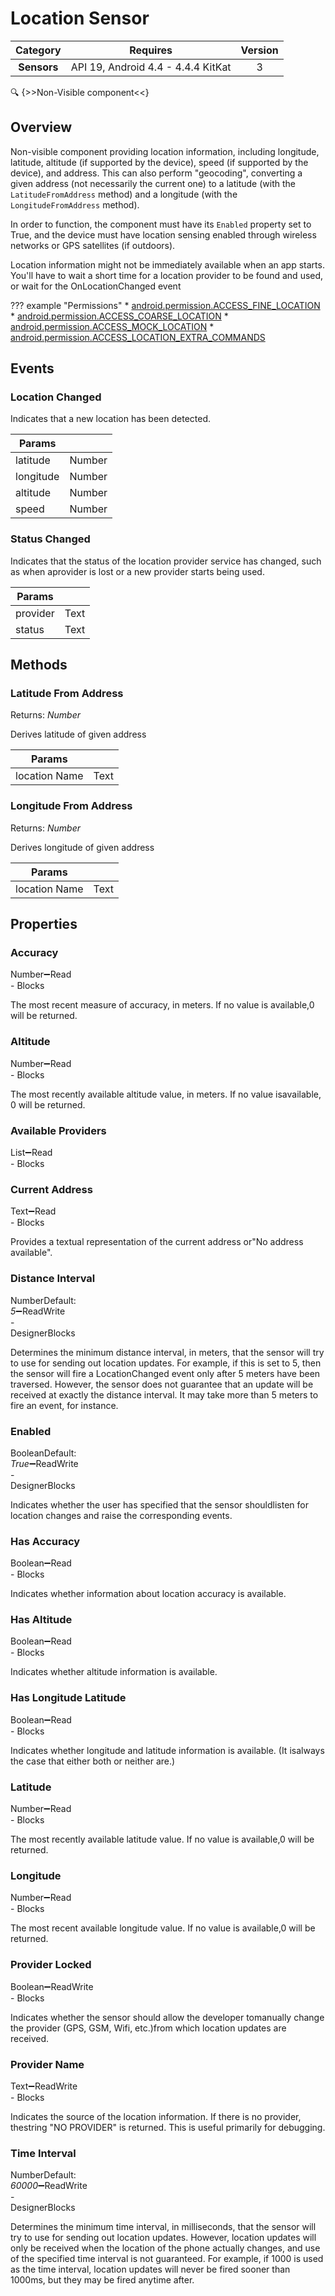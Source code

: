 # Location Sensor

| Category | Requires | Version |
|:--------:|:-------:|:--------:|
|**Sensors**|<span class="chip chip-any">API 19, Android 4.4 - 4.4.4 KitKat</span>|<span class="chip chip-number">3</span>|

:mag: {>>Non-Visible component<<}

## Overview

Non-visible component providing location information, including longitude, latitude, altitude (if supported by the device), speed (if supported by the device), and address. This can also perform "geocoding", converting a given address (not necessarily the current one) to a latitude (with the `` LatitudeFromAddress `` method) and a longitude (with the `` LongitudeFromAddress `` method).

In order to function, the component must have its `` Enabled `` property set to True, and the device must have location sensing enabled through wireless networks or GPS satellites (if outdoors).

Location information might not be immediately available when an app starts. You'll have to wait a short time for a location provider to be found and used, or wait for the OnLocationChanged event

??? example "Permissions"
    * [android.permission.ACCESS_FINE_LOCATION](https://developer.android.com/reference/android/Manifest.permission.html#ACCESS_FINE_LOCATION)
    * [android.permission.ACCESS_COARSE_LOCATION](https://developer.android.com/reference/android/Manifest.permission.html#ACCESS_COARSE_LOCATION)
    * [android.permission.ACCESS_MOCK_LOCATION](https://developer.android.com/reference/android/Manifest.permission.html#ACCESS_MOCK_LOCATION)
    * [android.permission.ACCESS_LOCATION_EXTRA_COMMANDS](https://developer.android.com/reference/android/Manifest.permission.html#ACCESS_LOCATION_EXTRA_COMMANDS)

## Events

### Location Changed

Indicates that a new location has been detected.

<div class="block" ai2-block="event" not-rendered="true" value="%7B%22componentName%22:%20%22Location%20Sensor%22,%20%22name%22:%20%22Location%20Changed%22,%20%22param%22:%20%5B%22latitude%22,%20%22longitude%22,%20%22altitude%22,%20%22speed%22%5D%7D"></div>

| Params | []() |
|--------|------|
|latitude|<span class="chip chip-number">Number</span>|
|longitude|<span class="chip chip-number">Number</span>|
|altitude|<span class="chip chip-number">Number</span>|
|speed|<span class="chip chip-number">Number</span>|

### Status Changed

Indicates that the status of the location provider service has changed, such as when aprovider is lost or a new provider starts being used.

<div class="block" ai2-block="event" not-rendered="true" value="%7B%22componentName%22:%20%22Location%20Sensor%22,%20%22name%22:%20%22Status%20Changed%22,%20%22param%22:%20%5B%22provider%22,%20%22status%22%5D%7D"></div>

| Params | []() |
|--------|------|
|provider|<span class="chip chip-text">Text</span>|
|status|<span class="chip chip-text">Text</span>|

## Methods

### Latitude From Address

<span class="chip chip-number">Returns: <i>Number</i></span>

Derives latitude of given address

<div class="block" ai2-block="method" not-rendered="true" value="%7B%22componentName%22:%20%22Location%20Sensor%22,%20%22name%22:%20%22Latitude%20From%20Address%22,%20%22output%22:%20true,%20%22param%22:%20%5B%22location%20Name%22%5D%7D"></div>

| Params | []() |
|--------|------|
|location Name|<span class="chip chip-text">Text</span>|

### Longitude From Address

<span class="chip chip-number">Returns: <i>Number</i></span>

Derives longitude of given address

<div class="block" ai2-block="method" not-rendered="true" value="%7B%22componentName%22:%20%22Location%20Sensor%22,%20%22name%22:%20%22Longitude%20From%20Address%22,%20%22output%22:%20true,%20%22param%22:%20%5B%22location%20Name%22%5D%7D"></div>

| Params | []() |
|--------|------|
|location Name|<span class="chip chip-text">Text</span>|

## Properties

### Accuracy

<span style="user-select: none; white-space:pre-wrap;"><span class="chip chip-number">Number</span>:heavy_minus_sign:<span class="chip chip-rw">Read</span> - <span class="chip chip-bd">Blocks</span></span>

The most recent measure of accuracy, in meters. If no value is available,0 will be returned.

<div class="block" ai2-block="property" not-rendered="true" value="%7B%22componentName%22:%20%22Location%20Sensor%22,%20%22name%22:%20%22Accuracy%22,%20%22getter%22:%20true%7D"></div>

### Altitude

<span style="user-select: none; white-space:pre-wrap;"><span class="chip chip-number">Number</span>:heavy_minus_sign:<span class="chip chip-rw">Read</span> - <span class="chip chip-bd">Blocks</span></span>

The most recently available altitude value, in meters. If no value isavailable, 0 will be returned.

<div class="block" ai2-block="property" not-rendered="true" value="%7B%22componentName%22:%20%22Location%20Sensor%22,%20%22name%22:%20%22Altitude%22,%20%22getter%22:%20true%7D"></div>

### Available Providers

<span style="user-select: none; white-space:pre-wrap;"><span class="chip chip-list">List</span>:heavy_minus_sign:<span class="chip chip-rw">Read</span> - <span class="chip chip-bd">Blocks</span></span>

<div class="block" ai2-block="property" not-rendered="true" value="%7B%22componentName%22:%20%22Location%20Sensor%22,%20%22name%22:%20%22Available%20Providers%22,%20%22getter%22:%20true%7D"></div>

### Current Address

<span style="user-select: none; white-space:pre-wrap;"><span class="chip chip-text">Text</span>:heavy_minus_sign:<span class="chip chip-rw">Read</span> - <span class="chip chip-bd">Blocks</span></span>

Provides a textual representation of the current address or"No address available".

<div class="block" ai2-block="property" not-rendered="true" value="%7B%22componentName%22:%20%22Location%20Sensor%22,%20%22name%22:%20%22Current%20Address%22,%20%22getter%22:%20true%7D"></div>

### Distance Interval

<span style="user-select: none; white-space:pre-wrap;"><span class="chip chip-number">Number</span><span class="chip chip-number">Default: <i>5</i></span>:heavy_minus_sign:<span class="chip chip-rw">Read</span><span class="chip chip-rw">Write</span> - <span class="chip chip-bd">Designer</span><span class="chip chip-bd">Blocks</span></span>

Determines the minimum distance interval, in meters, that the sensor will try to use for sending out location updates. For example, if this is set to 5, then the sensor will fire a LocationChanged event only after 5 meters have been traversed. However, the sensor does not guarantee that an update will be received at exactly the distance interval. It may take more than 5 meters to fire an event, for instance.

<div class="block" ai2-block="property" not-rendered="true" value="%7B%22componentName%22:%20%22Location%20Sensor%22,%20%22name%22:%20%22Distance%20Interval%22,%20%22getter%22:%20true%7D"></div>
<div class="block" ai2-block="property" not-rendered="true" value="%7B%22componentName%22:%20%22Location%20Sensor%22,%20%22name%22:%20%22Distance%20Interval%22,%20%22getter%22:%20false%7D"></div>

### Enabled

<span style="user-select: none; white-space:pre-wrap;"><span class="chip chip-boolean">Boolean</span><span class="chip chip-boolean">Default: <i>True</i></span>:heavy_minus_sign:<span class="chip chip-rw">Read</span><span class="chip chip-rw">Write</span> - <span class="chip chip-bd">Designer</span><span class="chip chip-bd">Blocks</span></span>

Indicates whether the user has specified that the sensor shouldlisten for location changes and raise the corresponding events.

<div class="block" ai2-block="property" not-rendered="true" value="%7B%22componentName%22:%20%22Location%20Sensor%22,%20%22name%22:%20%22Enabled%22,%20%22getter%22:%20true%7D"></div>
<div class="block" ai2-block="property" not-rendered="true" value="%7B%22componentName%22:%20%22Location%20Sensor%22,%20%22name%22:%20%22Enabled%22,%20%22getter%22:%20false%7D"></div>

### Has Accuracy

<span style="user-select: none; white-space:pre-wrap;"><span class="chip chip-boolean">Boolean</span>:heavy_minus_sign:<span class="chip chip-rw">Read</span> - <span class="chip chip-bd">Blocks</span></span>

Indicates whether information about location accuracy is available.

<div class="block" ai2-block="property" not-rendered="true" value="%7B%22componentName%22:%20%22Location%20Sensor%22,%20%22name%22:%20%22Has%20Accuracy%22,%20%22getter%22:%20true%7D"></div>

### Has Altitude

<span style="user-select: none; white-space:pre-wrap;"><span class="chip chip-boolean">Boolean</span>:heavy_minus_sign:<span class="chip chip-rw">Read</span> - <span class="chip chip-bd">Blocks</span></span>

Indicates whether altitude information is available.

<div class="block" ai2-block="property" not-rendered="true" value="%7B%22componentName%22:%20%22Location%20Sensor%22,%20%22name%22:%20%22Has%20Altitude%22,%20%22getter%22:%20true%7D"></div>

### Has Longitude Latitude

<span style="user-select: none; white-space:pre-wrap;"><span class="chip chip-boolean">Boolean</span>:heavy_minus_sign:<span class="chip chip-rw">Read</span> - <span class="chip chip-bd">Blocks</span></span>

Indicates whether longitude and latitude information is available. (It isalways the case that either both or neither are.)

<div class="block" ai2-block="property" not-rendered="true" value="%7B%22componentName%22:%20%22Location%20Sensor%22,%20%22name%22:%20%22Has%20Longitude%20Latitude%22,%20%22getter%22:%20true%7D"></div>

### Latitude

<span style="user-select: none; white-space:pre-wrap;"><span class="chip chip-number">Number</span>:heavy_minus_sign:<span class="chip chip-rw">Read</span> - <span class="chip chip-bd">Blocks</span></span>

The most recently available latitude value. If no value is available,0 will be returned.

<div class="block" ai2-block="property" not-rendered="true" value="%7B%22componentName%22:%20%22Location%20Sensor%22,%20%22name%22:%20%22Latitude%22,%20%22getter%22:%20true%7D"></div>

### Longitude

<span style="user-select: none; white-space:pre-wrap;"><span class="chip chip-number">Number</span>:heavy_minus_sign:<span class="chip chip-rw">Read</span> - <span class="chip chip-bd">Blocks</span></span>

The most recent available longitude value. If no value is available,0 will be returned.

<div class="block" ai2-block="property" not-rendered="true" value="%7B%22componentName%22:%20%22Location%20Sensor%22,%20%22name%22:%20%22Longitude%22,%20%22getter%22:%20true%7D"></div>

### Provider Locked

<span style="user-select: none; white-space:pre-wrap;"><span class="chip chip-boolean">Boolean</span>:heavy_minus_sign:<span class="chip chip-rw">Read</span><span class="chip chip-rw">Write</span> - <span class="chip chip-bd">Blocks</span></span>

Indicates whether the sensor should allow the developer tomanually change the provider (GPS, GSM, Wifi, etc.)from which location updates are received.

<div class="block" ai2-block="property" not-rendered="true" value="%7B%22componentName%22:%20%22Location%20Sensor%22,%20%22name%22:%20%22Provider%20Locked%22,%20%22getter%22:%20true%7D"></div>
<div class="block" ai2-block="property" not-rendered="true" value="%7B%22componentName%22:%20%22Location%20Sensor%22,%20%22name%22:%20%22Provider%20Locked%22,%20%22getter%22:%20false%7D"></div>

### Provider Name

<span style="user-select: none; white-space:pre-wrap;"><span class="chip chip-text">Text</span>:heavy_minus_sign:<span class="chip chip-rw">Read</span><span class="chip chip-rw">Write</span> - <span class="chip chip-bd">Blocks</span></span>

Indicates the source of the location information. If there is no provider, thestring "NO PROVIDER" is returned. This is useful primarily for debugging.

<div class="block" ai2-block="property" not-rendered="true" value="%7B%22componentName%22:%20%22Location%20Sensor%22,%20%22name%22:%20%22Provider%20Name%22,%20%22getter%22:%20true%7D"></div>
<div class="block" ai2-block="property" not-rendered="true" value="%7B%22componentName%22:%20%22Location%20Sensor%22,%20%22name%22:%20%22Provider%20Name%22,%20%22getter%22:%20false%7D"></div>

### Time Interval

<span style="user-select: none; white-space:pre-wrap;"><span class="chip chip-number">Number</span><span class="chip chip-number">Default: <i>60000</i></span>:heavy_minus_sign:<span class="chip chip-rw">Read</span><span class="chip chip-rw">Write</span> - <span class="chip chip-bd">Designer</span><span class="chip chip-bd">Blocks</span></span>

Determines the minimum time interval, in milliseconds, that the sensor will try to use for sending out location updates. However, location updates will only be received when the location of the phone actually changes, and use of the specified time interval is not guaranteed. For example, if 1000 is used as the time interval, location updates will never be fired sooner than 1000ms, but they may be fired anytime after.

<div class="block" ai2-block="property" not-rendered="true" value="%7B%22componentName%22:%20%22Location%20Sensor%22,%20%22name%22:%20%22Time%20Interval%22,%20%22getter%22:%20true%7D"></div>
<div class="block" ai2-block="property" not-rendered="true" value="%7B%22componentName%22:%20%22Location%20Sensor%22,%20%22name%22:%20%22Time%20Interval%22,%20%22getter%22:%20false%7D"></div>
